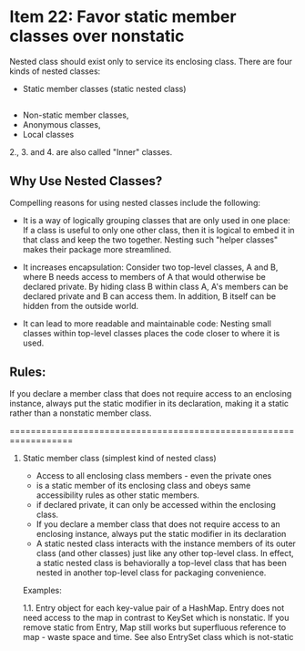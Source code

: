 Item 22: Favor static member classes over nonstatic
=======================================================

Nested class should exist only to service its enclosing class. There are four kinds of nested classes:

* Static member classes (static nested class) 
## 
* Non-static member classes,
* Anonymous classes,
* Local classes

2., 3. and 4. are also called "Inner" classes.


## Why Use Nested Classes?

Compelling reasons for using nested classes include the following:

* It is a way of logically grouping classes that are only used in one place: 
  If a class is useful to only one other class, then it is logical to embed it in that class and keep the two together. 
  Nesting such "helper classes" makes their package more streamlined.

* It increases encapsulation: Consider two top-level classes, A and B, where B needs access to members of A that would 
  otherwise be declared private. 
  By hiding class B within class A, A's members can be declared private and B can access them. 
  In addition, B itself can be hidden from the outside world.

* It can lead to more readable and maintainable code: Nesting small classes within top-level classes places the code closer 
  to where it is used.


## Rules: ## 
If you declare a member class that does not require access to an enclosing instance, always put the static modifier in its 
declaration, making it a static
rather than a nonstatic member class.


==================================================================

1. Static member class (simplest kind of nested class)
   * Access to all enclosing class members - even the private ones
   * is a static member of its enclosing class and obeys same accessibility rules as other static members.
   * if declared private, it can only be accessed within the enclosing class.
   * If you declare a member class that does not require access to an enclosing instance, always put the static modifier 
     in its declaration
   * A static nested class interacts with the instance members of its outer class (and other classes) just like any other 
     top-level class. 
     In effect, a static nested class is behaviorally a top-level class that has been nested in another top-level class for 
     packaging convenience. 
   
   Examples:

   1.1. Entry object for each key-value pair of a HashMap. Entry does not need access to the map in contrast to KeySet which is nonstatic. 
        If you remove static from Entry, Map still works but superfluous reference to map - waste space and time. 
        See also EntrySet class which is not-static